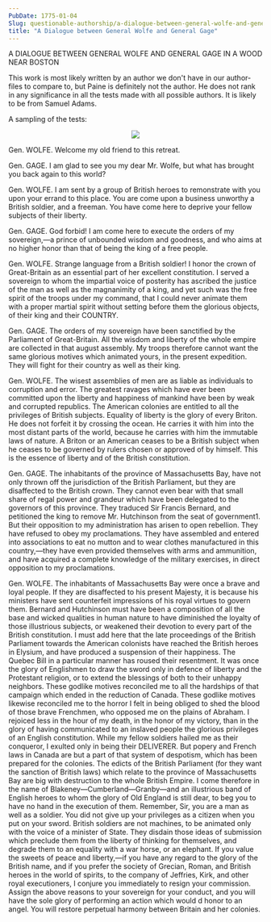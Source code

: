 ```yaml
---
PubDate: 1775-01-04
Slug: questionable-authorship/a-dialogue-between-general-wolfe-and-general-gage
title: "A Dialogue between General Wolfe and General Gage"
---
```


A DIALOGUE BETWEEN GENERAL WOLFE AND GENERAL GAGE IN A WOOD NEAR BOSTON

This work is most likely written by an author we don't have in our author-files to compare to, but Paine is
definitely not the author. He does not rank in any significance in all the tests made with all possible authors. It is likely to be from Samuel Adams.

A sampling of the tests:

<center><img src="/images/a-dialogue-between-general-wolfe-and-general-gage-ocasssajeff.png"></center>


Gen. WOLFE. Welcome my old friend to this retreat.

Gen. GAGE. I am glad to see you my dear Mr. Wolfe, but what has brought you back again to this world?

Gen. WOLFE. I am sent by a group of British heroes to remonstrate with you upon your errand to this place.
You are come upon a business unworthy a British soldier, and a freeman. You have come here to deprive your
fellow subjects of their liberty.

Gen. GAGE. God forbid! I am come here to execute the orders of my sovereign,—a prince of unbounded wisdom
and goodness, and who aims at no higher honor than that of being the king of a free people.

Gen. WOLFE. Strange language from a British soldier! I honor the crown of Great-Britain as an essential
part of her excellent constitution. I served a sovereign to whom the impartial voice of posterity has
ascribed the justice of the man as well as the magnanimity of a king, and yet such was the free spirit
of the troops under my command, that I could never animate them with a proper martial spirit without setting
before them the glorious objects, of their king and their COUNTRY.

Gen. GAGE. The orders of my sovereign have been sanctified by the Parliament of Great-Britain. All the wisdom
and liberty of the whole empire are collected in that august assembly. My troops therefore cannot want the same
glorious motives which animated yours, in the present expedition. They will fight for their country as well as their king.

Gen. WOLFE. The wisest assemblies of men are as liable as individuals to corruption and error. The greatest ravages
which have ever been committed upon the liberty and happiness of mankind have been by weak and corrupted republics.
The American colonies are entitled to all the privileges of British subjects. Equality of liberty is the glory of
every Briton. He does not forfeit it by crossing the ocean. He carries it with him into the most distant parts of
the world, because he carries with him the immutable laws of nature. A Briton or an American ceases to be a British
subject when he ceases to be governed by rulers chosen or approved of by himself. This is the essence of liberty
and of the British constitution.

Gen. GAGE. The inhabitants of the province of Massachusetts Bay, have not only thrown off the jurisdiction of the
British Parliament, but they are disaffected to the British crown. They cannot even bear with that small share of
regal power and grandeur which have been delegated to the governors of this province. They traduced Sir Francis
Bernard, and petitioned the king to remove Mr. Hutchinson from the seat of government1. But their opposition to
my administration has arisen to open rebellion. They have refused to obey my proclamations. They have assembled
and entered into associations to eat no mutton and to wear clothes manufactured in this country,—they have even
provided themselves with arms and ammunition, and have acquired a complete knowledge of the military exercises,
in direct opposition to my proclamations.

Gen. WOLFE. The inhabitants of Massachusetts Bay were once a brave and loyal people. If they are disaffected to
his present Majesty, it is because his ministers have sent counterfeit impressions of his royal virtues to govern
them. Bernard and Hutchinson must have been a composition of all the base and wicked qualities in human nature to
have diminished the loyalty of those illustrious subjects, or weakened their devotion to every part of the British
constitution. I must add here that the late proceedings of the British Parliament towards the American colonists
have reached the British heroes in Elysium, and have produced a suspension of their happiness. The Quebec Bill in
a particular manner has roused their resentment. It was once the glory of Englishmen to draw the sword only in
defence of liberty and the Protestant religion, or to extend the blessings of both to their unhappy neighbors.
These godlike motives reconciled me to all the hardships of that campaign which ended in the reduction of Canada.
These godlike motives likewise reconciled me to the horror I felt in being obliged to shed the blood of those
brave Frenchmen, who opposed me on the plains of Abraham. I rejoiced less in the hour of my death, in the honor
of my victory, than in the glory of having communicated to an inslaved people the glorious privileges of an
English constitution. While my fellow soldiers hailed me as their conqueror, I exulted only in being their DELIVERER.
But popery and French laws in Canada are but a part of that system of despotism, which has been prepared for the
colonies. The edicts of the British Parliament (for they want the sanction of British laws) which relate to the
province of Massachusetts Bay are big with destruction to the whole British Empire. I come therefore in the name
of Blakeney—Cumberland—Granby—and an illustrious band of English heroes to whom the glory of Old England is still
dear, to beg you to have no hand in the execution of them. Remember, Sir, you are a man as well as a soldier.
You did not give up your privileges as a citizen when you put on your sword. British soldiers are not machines,
to be animated only with the voice of a minister of State. They disdain those ideas of submission which preclude
them from the liberty of thinking for themselves, and degrade them to an equality with a war horse, or an elephant.
If you value the sweets of peace and liberty,—if you have any regard to the glory of the British name, and if you
prefer the society of Grecian, Roman, and British heroes in the world of spirits, to the company of Jeffries, Kirk,
and other royal executioners, I conjure you immediately to resign your commission. Assign the above reasons to your
sovereign for your conduct, and you will have the sole glory of performing an action which would d honor to an angel.
You will restore perpetual harmony between Britain and her colonies.

